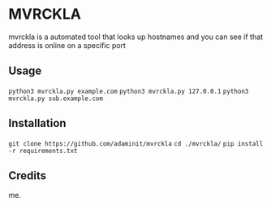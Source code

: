 # MVRCKLA
mvrckla is a automated tool that looks up hostnames and you can see if that address is online on a specific port

## Usage
`python3 mvrckla.py example.com`
`python3 mvrckla.py 127.0.0.1`
`python3 mvrckla.py sub.example.com`

## Installation
`git clone https://github.com/adaminit/mvrckla`
`cd ./mvrckla/`
`pip install -r requirements.txt`

## Credits
me.
